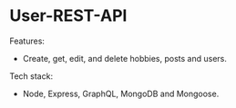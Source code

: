 # User-REST-API

Features:
- Create, get, edit, and delete hobbies, posts and users.

Tech stack:
- Node, Express, GraphQL, MongoDB and Mongoose.
